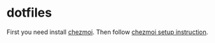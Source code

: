 # dotfiles

First you need install [chezmoi](https://www.chezmoi.io/).
Then follow [chezmoi setup instruction](https://www.chezmoi.io/user-guide/setup/).
